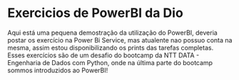 # Exercicios de PowerBI da Dio

Aqui está uma pequena demostração da utilização do PowerBI, deveria postar os exercício na Power Bi Service, mas atualente nao possuo conta na mesma, assim estou disponibilizando os prints das tarefas completas. Esses exercícios são de um desafio do bootcamp da NTT DATA - Engenharia de Dados com Python, onde na última parte do bootcamp sommos introduzidos ao PowerBI!

